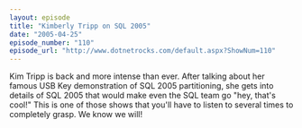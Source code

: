 ```yaml
---
layout: episode
title: "Kimberly Tripp on SQL 2005"
date: "2005-04-25"
episode_number: "110"
episode_url: "http://www.dotnetrocks.com/default.aspx?ShowNum=110"
---
```


Kim Tripp is back and more intense than ever. After talking about her famous USB Key demonstration of SQL 2005 partitioning, she gets into details of SQL 2005 that would make even the SQL team go "hey, that's cool!" This is one of those shows that you'll have to listen to several times to completely grasp. We know we will!
